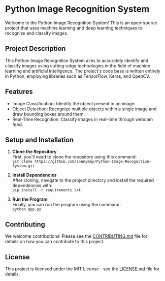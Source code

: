 # Python Image Recognition System

Welcome to the Python Image Recognition System! This is an open-source project that uses machine learning and deep learning techniques to recognize and classify images.

## Project Description
This Python Image Recognition System aims to accurately identify and classify images using cutting-edge technologies in the field of machine learning and artificial intelligence. The project's code base is written entirely in Python, employing libraries such as TensorFlow, Keras, and OpenCV.

## Features
- Image Classification: Identify the object present in an image.
- Object Detection: Recognize multiple objects within a single image and draw bounding boxes around them.
- Real-Time Recognition: Classify images in real-time through webcam feed.

## Setup and Installation
1. **Clone the Repository**  
   First, you'll need to clone the repository using this command:  
   `git clone https://github.com/sonnymay/Python-Image-Recognition-System.git`

2. **Install Dependencies**  
   After cloning, navigate to the project directory and install the required dependencies with:  
   `pip install -r requirements.txt`

3. **Run the Program**  
   Finally, you can run the program using the command:  
   `python app.py`

## Contributing
We welcome contributions! Please see the [CONTRIBUTING.md](CONTRIBUTING.md) file for details on how you can contribute to this project.

## License
This project is licensed under the MIT License - see the [LICENSE.md](LICENSE.md) file for details.


